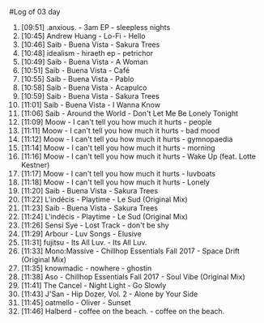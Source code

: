 #Log of 03 day

1. [09:51] .anxious. - 3am EP - sleepless nights
1. [10:45] Andrew Huang - Lo-Fi - Hello
1. [10:46] Saib - Buena Vista - Sakura Trees
1. [10:48] idealism - hiraeth ep - petrichor
1. [10:49] Saib - Buena Vista - A Woman
1. [10:51] Saib - Buena Vista - Café
1. [10:55] Saib - Buena Vista - Pablo
1. [10:58] Saib - Buena Vista - Acapulco
1. [10:59] Saib - Buena Vista - Sakura Trees
1. [11:01] Saib - Buena Vista - I Wanna Know
1. [11:06] Saib - Around the World - Don't Let Me Be Lonely Tonight
1. [11:09] Moow - I can't tell you how much it hurts - people
1. [11:11] Moow - I can't tell you how much it hurts - bad mood
1. [11:12] Moow - I can't tell you how much it hurts - gymnopaedia
1. [11:14] Moow - I can't tell you how much it hurts - morning
1. [11:16] Moow - I can't tell you how much it hurts - Wake Up (feat. Lotte Kestner)
1. [11:17] Moow - I can't tell you how much it hurts - luvboats
1. [11:18] Moow - I can't tell you how much it hurts - Lonely
1. [11:20] Saib - Buena Vista - Sakura Trees
1. [11:22] L'indécis - Playtime - Le Sud (Original Mix)
1. [11:23] Saib - Buena Vista - Sakura Trees
1. [11:24] L'indécis - Playtime - Le Sud (Original Mix)
1. [11:26] Sensi Sye - Lost Track - don't be shy
1. [11:29] Arbour - Luv Songs - Elusive
1. [11:31] fujitsu - Its All Luv. - Its All Luv.
1. [11:33] Mono:Massive - Chillhop Essentials Fall 2017 - Space Drift (Original Mix)
1. [11:35] knowmadic - nowhere - ghostin
1. [11:38] Aso - Chillhop Essentials Fall 2017 - Soul Vibe (Original Mix)
1. [11:41] The Cancel - Night Light - Go Slowly
1. [11:43] J'San - Hip Dozer, Vol. 2 - Alone by Your Side
1. [11:45] oatmello - Oliver - Sunset
1. [11:46] Halberd - coffee on the beach. - coffee on the beach.
